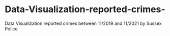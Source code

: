# Data-Visualization-reported-crimes-
Data Visualization reported crimes between 11/2019 and 11/2021 by Sussex Police
